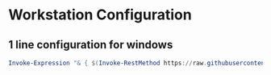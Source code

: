 # Workstation Configuration

## 1 line configuration for windows
```powershell
Invoke-Expression "& { $(Invoke-RestMethod https://raw.githubusercontent.com/mikeelindsay/workstation/refs/heads/master/init.ps1) }"
```